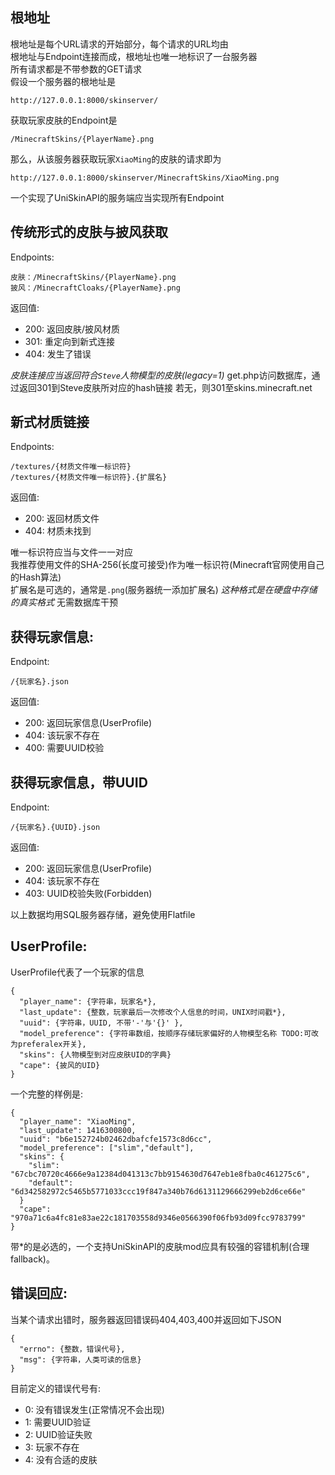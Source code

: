 ## 根地址
根地址是每个URL请求的开始部分，每个请求的URL均由  
根地址与Endpoint连接而成，根地址也唯一地标识了一台服务器  
所有请求都是不带参数的GET请求  
假设一个服务器的根地址是

    http://127.0.0.1:8000/skinserver/

获取玩家皮肤的Endpoint是

    /MinecraftSkins/{PlayerName}.png

那么，从该服务器获取玩家`XiaoMing`的皮肤的请求即为

    http://127.0.0.1:8000/skinserver/MinecraftSkins/XiaoMing.png

一个实现了UniSkinAPI的服务端应当实现所有Endpoint

## 传统形式的皮肤与披风获取
Endpoints:

    皮肤：/MinecraftSkins/{PlayerName}.png
    披风：/MinecraftCloaks/{PlayerName}.png

返回值:

- 200: 返回皮肤/披风材质
- 301: 重定向到新式连接
- 404: 发生了错误

*皮肤连接应当返回符合`Steve`人物模型的皮肤(legacy=1)*
get.php访问数据库，通过返回301到Steve皮肤所对应的hash链接
若无，则301至skins.minecraft.net

## 新式材质链接
Endpoints:

    /textures/{材质文件唯一标识符}
    /textures/{材质文件唯一标识符}.{扩展名}

返回值:

- 200: 返回材质文件
- 404: 材质未找到

唯一标识符应当与文件一一对应  
我推荐使用文件的SHA-256(长度可接受)作为唯一标识符(Minecraft官网使用自己的Hash算法)  
扩展名是可选的，通常是`.png`(服务器统一添加扩展名)
*这种格式是在硬盘中存储的真实格式*
无需数据库干预

## 获得玩家信息:
Endpoint:

    /{玩家名}.json

返回值:

- 200: 返回玩家信息(UserProfile)
- 404: 该玩家不存在
- 400: 需要UUID校验


## 获得玩家信息，带UUID

Endpoint:

    /{玩家名}.{UUID}.json

返回值:

- 200: 返回玩家信息(UserProfile)
- 404: 该玩家不存在
- 403: UUID校验失败(Forbidden)

以上数据均用SQL服务器存储，避免使用Flatfile

## UserProfile:
UserProfile代表了一个玩家的信息

    {
      "player_name": {字符串，玩家名*},
      "last_update": {整数，玩家最后一次修改个人信息的时间，UNIX时间戳*},
      "uuid": {字符串，UUID, 不带'-'与'{}' },
      "model_preference": {字符串数组，按顺序存储玩家偏好的人物模型名称 TODO:可改为preferalex开关},
      "skins": {人物模型到对应皮肤UID的字典}
      "cape": {披风的UID}
    }

一个完整的样例是:

    {
      "player_name": "XiaoMing",
      "last_update": 1416300800,
      "uuid": "b6e152724b02462dbafcfe1573c8d6cc",
      "model_preference": ["slim","default"],
      "skins": {
        "slim": "67cbc70720c4666e9a12384d041313c7bb9154630d7647eb1e8fba0c461275c6",
        "default": "6d342582972c5465b5771033ccc19f847a340b76d6131129666299eb2d6ce66e"
      }
      "cape": "970a71c6a4fc81e83ae22c181703558d9346e0566390f06fb93d09fcc9783799"
    }

带*的是必选的，一个支持UniSkinAPI的皮肤mod应具有较强的容错机制(合理fallback)。

## 错误回应:
当某个请求出错时，服务器返回错误码404,403,400并返回如下JSON

    {
      "errno": {整数，错误代号},
      "msg": {字符串，人类可读的信息}
    }

目前定义的错误代号有:
- 0: 没有错误发生(正常情况不会出现)
- 1: 需要UUID验证
- 2: UUID验证失败
- 3: 玩家不存在
- 4: 没有合适的皮肤
